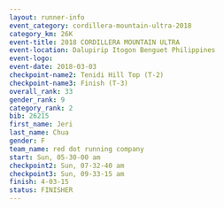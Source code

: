 ```yaml
---
layout: runner-info 
event_category: cordillera-mountain-ultra-2018 
category_km: 26K 
event-title: 2018 CORDILLERA MOUNTAIN ULTRA 
event-location: Dalupirip Itogon Benguet Philippines 
event-logo: 
event-date: 2018-03-03 
checkpoint-name2: Tenidi Hill Top (T-2) 
checkpoint-name3: Finish (T-3) 
overall_rank: 33
gender_rank: 9
category_rank: 2
bib: 26215
first_name: Jeri
last_name: Chua
gender: F
team_name: red dot running company
start: Sun, 05-30-00 am
checkpoint2: Sun, 07-32-40 am
checkpoint3: Sun, 09-33-15 am
finish: 4-03-15
status: FINISHER
---
```

